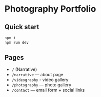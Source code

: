 # Photography Portfolio 

## Quick start
```bash
npm i
npm run dev
```

## Pages
- `/` (Narrative)
- `/narrative` — about page
- `/videography` - video gallery
- `/photography` — photo gallery
- `/contact` — email form + social links

